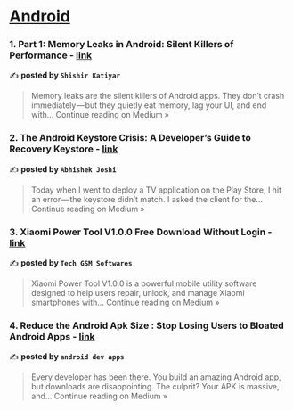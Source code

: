 
<h1><a href=https://medium.com/tag/android/recommended target="_blank" rel="noopener noreferrer">Android</a></h1>
<h3>1. Part 1: Memory Leaks in Android: Silent Killers of Performance - <a href="https://medium.com/@shishirshiv007/part-1-memory-leaks-in-android-silent-killers-of-performance-01ec2c2fc888?source=rss------android-5" target="_blank" rel="noopener noreferrer">link</a></h3>

✍️ **posted by `Shishir Katiyar`**

<blockquote>Memory leaks are the silent killers of Android apps.
They don’t crash immediately — but they quietly eat memory, lag your UI, and end with…
Continue reading on Medium »</blockquote>

<h3>2. The Android Keystore Crisis: A Developer’s Guide to Recovery Keystore - <a href="https://medium.com/@abhishekjoshi_38367/the-android-keystore-crisis-a-developers-guide-to-recovery-keystore-3dd4b8f360dc?source=rss------android-5" target="_blank" rel="noopener noreferrer">link</a></h3>

✍️ **posted by `Abhishek Joshi`**

<blockquote>Today when I went to deploy a TV application on the Play Store, I hit an error — the keystore didn’t match. I asked the client for the…
Continue reading on Medium »</blockquote>

<h3>3. Xiaomi Power Tool V1.0.0 Free Download Without Login - <a href="https://medium.com/@fullygamingupdate/xiaomi-power-tool-v1-0-0-free-download-without-login-df06351d58d0?source=rss------android-5" target="_blank" rel="noopener noreferrer">link</a></h3>

✍️ **posted by `Tech GSM Softwares`**

<blockquote>Xiaomi Power Tool V1.0.0 is a powerful mobile utility software designed to help users repair, unlock, and manage Xiaomi smartphones with…
Continue reading on Medium »</blockquote>

<h3>4. Reduce the Android Apk Size : Stop Losing Users to Bloated Android Apps - <a href="https://androiddevapps.medium.com/reduce-the-android-apk-size-stop-losing-users-to-bloated-android-apps-5d20c312e72c?source=rss------android-5" target="_blank" rel="noopener noreferrer">link</a></h3>

✍️ **posted by `android dev apps`**

<blockquote>Every developer has been there. You build an amazing Android app, but downloads are disappointing. The culprit? Your APK is massive, and…
Continue reading on Medium »</blockquote>

